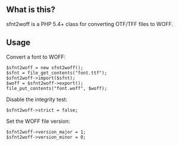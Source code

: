 ## What is this?

sfnt2woff is a PHP 5.4+ class for converting OTF/TFF files to WOFF.

## Usage

Convert a font to WOFF:

    $sfnt2woff = new sfnt2woff();
    $sfnt = file_get_contents("font.ttf");
    $sfnt2woff->import($sfnt);
    $woff = $sfnt2woff->export();
    file_put_contents("font.woff", $woff);

Disable the integrity test:

    $sfnt2woff->strict = false;

Set the WOFF file version:

    $sfnt2woff->version_major = 1;
    $sfnt2woff->version_minor = 0;
